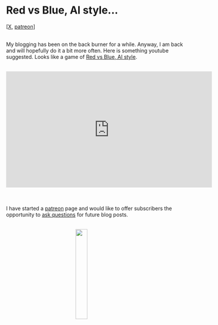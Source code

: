 # Red vs Blue, AI style...

<div class="container">
[<a href="https://twitter.com/lcordier_x" target="_blank">X</a>,
<a href="https://www.patreon.com/louiscordier" target="_blank">patreon</a>]
</div>
<br/>

My blogging has been on the back burner for a while. Anyway, I am back and will hopefully
do it a bit more often. Here is something youtube suggested. Looks like a game of <a href="https://louiscordier.com/the_3_book_of_louis/#game-of-colors" target="_blank">Red vs Blue, AI style</a>.
<br/><br/>

<iframe width="560" height="315" style="display: block; margin: 0 auto;" src="https://www.youtube.com/embed/EMyAGuHnDHk?si=2eATH0K06q1PeI_1" title="YouTube video player" frameborder="0" allow="accelerometer; autoplay; clipboard-write; encrypted-media; gyroscope; picture-in-picture; web-share" referrerpolicy="strict-origin-when-cross-origin" allowfullscreen></iframe>
<br/><br/>

I have started a <a href="https://www.patreon.com/louiscordier" target="_blank">patreon</a> page and would
like to offer subscribers the opportunity to <a href="https://twitter.com/lcordier_x" target="_blank">ask questions</a> for future blog posts.

<br/>

<img src="https://louiscordier.com/fin.jpg?blog=20240914" style="width: 25%; display: block; margin: 0 auto;">
